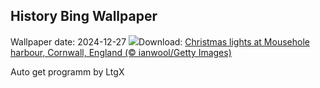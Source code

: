 ## History Bing Wallpaper
Wallpaper date: 2024-12-27
![](https://www.bing.com/th?id=OHR.MouseholeXmas_EN-GB9459656621_UHD.jpg&w=1000)Download: [Christmas lights at Mousehole harbour, Cornwall, England (© ianwool/Getty Images)](https://www.bing.com/th?id=OHR.MouseholeXmas_EN-GB9459656621_UHD.jpg)

Auto get programm by LtgX
